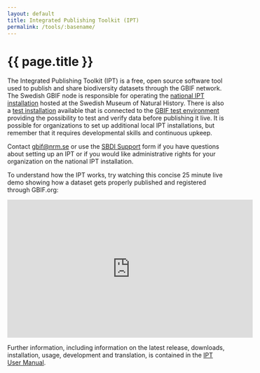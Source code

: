 ```yaml
---
layout: default
title: Integrated Publishing Toolkit (IPT)
permalink: /tools/:basename/
---
```


# {{ page.title }}

The Integrated Publishing Toolkit (IPT) is a free, open source software tool used to publish and share biodiversity datasets through the GBIF network. The Swedish GBIF node is responsible for operating the [national IPT installation](https://www.gbif.se/ipt/) hosted at the Swedish Museum of Natural History. There is also a [test installation](https://test.gbif.se/ipt/) available that is connected to the [GBIF test environment](https://www.gbif-uat.org/) providing the possibility to test and verify data before publishing it live. It is possible for organizations to set up additional local IPT installations, but remember that it requires developmental skills and continuous upkeep. 

Contact [gbif@nrm.se](mailto:gbif@nrm.se) or use the [SBDI Support](https://docs.biodiversitydata.se/support/) form if you have questions about setting up an IPT or if you would like administrative rights for your organization on the national IPT installation. 

To understand how the IPT works, try watching this concise 25 minute live demo showing how a dataset gets properly published and registered through GBIF.org: 

<iframe class="mb-8" width="560" height="315" src="https://www.youtube.com/embed/eDH9IoTrMVE" title="YouTube video player" frameborder="0" allow="accelerometer; autoplay; clipboard-write; encrypted-media; gyroscope; picture-in-picture; web-share" allowfullscreen></iframe>

Further information, including information on the latest release, downloads, installation, usage, development and translation, is contained in the [IPT User Manual](https://ipt.gbif.org/manual/).